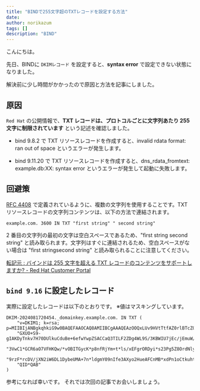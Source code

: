 ```yaml
---
title: "BINDで255文字超のTXTレコードを設定する方法"
date: 
author: norikazum
tags: []
description: "BIND"
---
```


こんにちは。

先日、BINDに `DKIMレコード` を設定すると、**syntax error** で設定できない状態になりました。

解決前に少し時間がかかったので原因と方法を記事にしました。

## 原因
`Red Hat` の公開情報で、**TXT レコードは、プロトコルごとに文字列あたり 255 文字に制限されています** という記述を確認しました。

- bind 9.8.2 で TXT リソースレコードを作成すると、invalid rdata format: ran out of space というエラーが発生します。

- bind 9.11.20 で TXT リソースレコードを作成すると、dns_rdata_fromtext: example.db:XX: syntax error というエラーが発生して起動に失敗します。

## 回避策
[RFC 4408](https://datatracker.ietf.org/doc/html/rfc4408#section-3.1.3) で定義されているように、複数の文字列を使用することです。TXT リソースレコードの文字列コンテンツは、以下の方法で連結されます。

```
example.com. 3600 IN TXT "first string" " second string"
```

2 番目の文字列の最初の文字は空白スペースであるため、"first string second string" と読み取られます。文字列はすぐに連結されるため、空白スペースがない場合は "first stringsecond string" と読み取られることに注意してください。

[転記元 : バインドは 255 文字を超える TXT レコードのコンテンツをサポートしますか? - Red Hat Customer Portal](https://access.redhat.com/ja/solutions/7056227)

## `bind 9.16` に設定したレコード
実際に設定したレコードは以下のとおりです。
※値はマスキングしています。


```
DKIM-2024081720454._domainkey.example.com. IN TXT (
    "v=DKIM1; k=rsa; p=MIIBIjANBgkqhkiG9w0BAQEFAAOCAQ8AMIIBCgAAAQEAzOOQxLUv9HVtTtfAZ0rlBTcZOYVEiLCVtmVyzU"
    "GXUO+S9-gIAKDyTnkv7H70DUlkuCduBe+6efwYwpZSACCaQ3TILF2ZDg4WL9S/3KBWIU7jEc/jEmuW/Ii0ae+eacyAjAWQRtDZovH"
    "3VwC1*GCR6aO7VFHKQw/*vOBITGycK*p8nfRjYm+t*ls/xEFgrORDyi*s23Pg5Z8OrdNlyon1zmarOtEdwV6c1Cq6GY0CqJ6V8SEf"
    "9rzF*rcDV/jXN2iW6DL1DybeUMA+7n*ldgmY09nIfe3AXyo2HueAFCnMB*xdPn1oCtkuhtFI5Lmk8ybw8MclfX+GL7Bt6KcIyq9df"
    "QID*QAB"
)
```

参考になれば幸いです。
それでは次回の記事でお会いしましょう。
